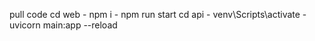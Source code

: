 pull code
cd web - npm i - npm run start
cd api - venv\Scripts\activate -  uvicorn main:app --reload
